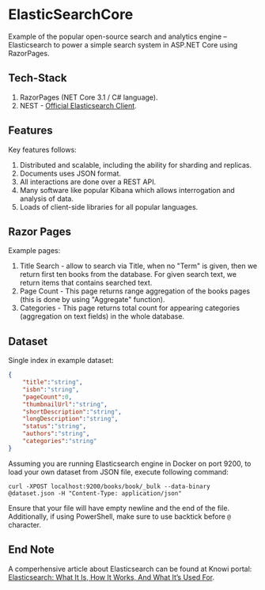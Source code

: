 # ElasticSearchCore

Example of the popular open-source search and analytics engine – Elasticsearch to power a simple search system in ASP.NET Core using RazorPages.

## Tech-Stack

1. RazorPages (NET Core 3.1 / C# language).
1. NEST - [Official Elasticsearch Client](https://github.com/elastic/elasticsearch-net).

## Features

Key features follows:
1. Distributed and scalable, including the ability for sharding and replicas.
1. Documents uses JSON format.
1. All interactions are done over a REST API.
1. Many software like popular Kibana which allows interrogation and analysis of data.
1. Loads of client-side libraries for all popular languages.

## Razor Pages

Example pages:

1. Title Search - allow to search via Title, when no "Term" is given, then we return first ten books from the database. For given search text, we return items that contains searched text.
1. Page Count - This page returns range aggregation of the books pages (this is done by using "Aggregate" function).
1. Categories - This page returns total count for appearing categories (aggregation on text fields) in the whole database.

## Dataset

Single index in example dataset:

```json
{ 
    "title":"string", 
    "isbn":"string", 
    "pageCount":0, 
    "thumbnailUrl":"string", 
    "shortDescription":"string", 
    "longDescription":"string", 
    "status":"string", 
    "authors":"string", 
    "categories":"string" 
}
```

Assuming you are running Elasticsearch engine in Docker on port 9200, to load your own dataset from JSON file, execute following command:

`curl -XPOST localhost:9200/books/book/_bulk --data-binary @dataset.json -H "Content-Type: application/json"`

Ensure that your file will have empty newline and the end of the file. Additionally, if using PowerShell, make sure to use backtick before `@` character.

## End Note

A comperhensive article about Elasticsearch can be found at Knowi portal: [Elasticsearch: What It Is, How It Works, And What It’s Used For](https://www.knowi.com/blog/what-is-elastic-search/).
